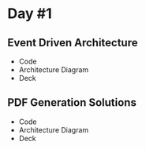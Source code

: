 # Day #1
## Event Driven Architecture
- Code
- Architecture Diagram
- Deck

## PDF Generation Solutions
- Code
- Architecture Diagram
- Deck

